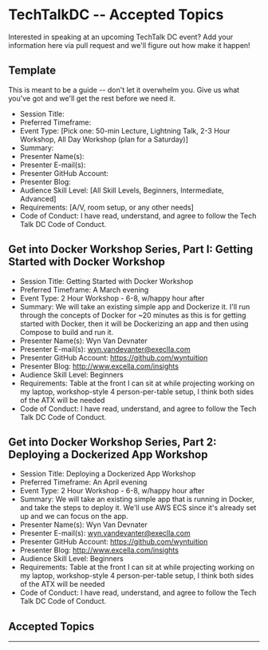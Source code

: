 # TechTalkDC -- Accepted Topics
Interested in speaking at an upcoming TechTalk DC event? Add your information here via pull request and we'll figure out how make it happen!

## Template
This is meant to be a guide -- don't let it overwhelm you. Give us what you've got and we'll get the rest before we need it.

* Session Title:
* Preferred Timeframe:
* Event Type: [Pick one: 50-min Lecture, Lightning Talk, 2-3 Hour Workshop, All Day Workshop (plan for a Saturday)]
* Summary:
* Presenter Name(s):
* Presenter E-mail(s):
* Presenter GitHub Account:
* Presenter Blog:
* Audience Skill Level: [All Skill Levels, Beginners, Intermediate, Advanced]
* Requirements: [A/V, room setup, or any other needs]
* Code of Conduct: I have read, understand, and agree to follow the Tech Talk DC Code of Conduct.

## Get into Docker Workshop Series, Part I: Getting Started with Docker Workshop

* Session Title: Getting Started with Docker Workshop
* Preferred Timeframe: A March evening 
* Event Type: 2 Hour Workshop - 6-8, w/happy hour after
* Summary: We will take an existing simple app and Dockerize it. I'll run through the concepts of Docker for ~20 minutes as this is for getting started with Docker, then it will be Dockerizing an app and then using Compose to build and run it.
* Presenter Name(s): Wyn Van Devnater
* Presenter E-mail(s): wyn.vandevanter@execlla.com
* Presenter GitHub Account: https://github.com/wyntuition
* Presenter Blog: http://www.excella.com/insights
* Audience Skill Level: Beginners
* Requirements: Table at the front I can sit at while projecting working on my laptop, workshop-style 4 person-per-table setup, I think both sides of the ATX will be needed
* Code of Conduct: I have read, understand, and agree to follow the Tech Talk DC Code of Conduct.

## Get into Docker Workshop Series, Part 2: Deploying a Dockerized App Workshop

* Session Title: Deploying a Dockerized App Workshop
* Preferred Timeframe: An April evening 
* Event Type: 2 Hour Workshop - 6-8, w/happy hour after
* Summary: We will take an existing simple app that is running in Docker, and take the steps to deploy it. We'll use AWS ECS since it's already set up and we can focus on the app. 
* Presenter Name(s): Wyn Van Devnater
* Presenter E-mail(s): wyn.vandevanter@execlla.com
* Presenter GitHub Account: https://github.com/wyntuition
* Presenter Blog: http://www.excella.com/insights
* Audience Skill Level: Beginners
* Requirements: Table at the front I can sit at while projecting working on my laptop, workshop-style 4 person-per-table setup, I think both sides of the ATX will be needed
* Code of Conduct: I have read, understand, and agree to follow the Tech Talk DC Code of Conduct.


## Accepted Topics

------------------------------
 
